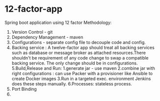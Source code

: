 # 12-factor-app
Spring boot application using 12 factor Methodology:
1. Version Control - git
2. Dependency Management - maven
3. Configurations - separate config file to decouple code and config.
4. Backing service : A twelve-factor app should treat all  backing services such as database or message broker as attached resources.There shouldn't be requirement of  any code change to swap a compatible backing service. The only change should be in configurations.
5.Build,Release and Run:
        1.generate jar - use maven
        2.combine jar with right configurations : can use Packer with a provisioner like Ansible to create Docker images
        3.Run in a targeted exec. environment
        Jenkins does these steps manually.
6.Processes: stateless process.
7. Port Binding
8. 
